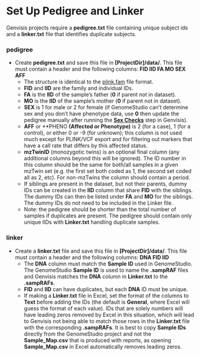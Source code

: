 # Set Up Pedigree and Linker

Genvisis projects require a **pedigree.txt** file containing unique subject ids and a **linker.txt** file that identifies duplicate subjects.

### pedigree
* Create **pedigree.txt** and save this file in **[ProjectDir]/data/**. This file must contain a header and the following columns: **FID IID	FA	MO	SEX	AFF**
    * The structure is identical to the [plink.fam](https://www.cog-genomics.org/plink2/formats#fam) file format.
    * **FID** and **IID** are the family and individual IDs.
    * **FA** is the **IID** of the sample’s father (**0** if parent not in dataset).
    * **MO** is the **IID** of the sample’s mother (**0** if parent not in dataset).
    * **SEX** is 1 for male or 2 for female (if GenomeStudio can’t determine sex and you don’t have phenotype data, use **0** then update the pedigree manually after running the **[Sex Checks](#bookmark=id.ffdnn8hxfe09)** step in Genvisis).
    * **AFF** or **PHENO **(Affected or Phenotype)** is 2 (for a case), 1 (for a control), or either 0 or -9 (for unknown); this column is not used much except for PLINK/VCF export and for filtering out markers that have a call rate that differs by this affected status.
    * **mzTwinID** (monozygotic twins) is an optional final column (any additional columns beyond this will be ignored). The ID number in this column should be the same for both/all samples in a given mzTwin set (e.g. the first set both coded as 1, the second set coded all as 2, etc). For non-mzTwins the column should contain a period.
    * If siblings are present in the dataset, but not their parents, dummy IDs can be created in the **IID** column that share **FID** with the siblings. The dummy IDs can then be listed under **FA** and **MO** for the siblings. The dummy IDs do not need to be included in the Linker file.
    * Note: the pedigree should be shorter than the total number of samples if duplicates are present. The pedigree should contain only unique IIDs with **Linker.txt** handling duplicate samples.

### linker
* Create a **linker.txt** file and save this file in **[ProjectDir]/data/**. This file must contain a header and the following columns: **DNA	FID	IID**
    * The **DNA** column must match the **Sample ID** used in GenomeStudio. The GenomeStudio **Sample ID** is used to name the **.sampRAF** files and Genvisis matches the **DNA** column in **Linker.txt** to the **.sampRAFs**.
    * **FID** and **IID** can have duplicates, but each **DNA** ID must be unique.
    * If making a **Linker.txt** file in Excel, set the format of the columns to **Text** before adding the IDs (the default is **General**, where Excel will guess the format of each value). IDs that are solely numbers will have leading zeros removed by Excel in this situation, which will lead to Genvisis not being able to match those rows in the **Linker.txt** file with the corresponding **.sampRAFs**. It is best to copy **Sample IDs** directly from the GenomeStudio project and not the **Sample_Map.csv** that is produced with reports, as opening **Sample_Map.csv** in Excel automatically removes leading zeros.
